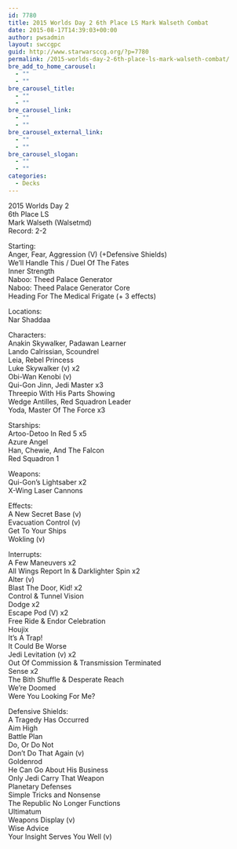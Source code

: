 ```yaml
---
id: 7780
title: 2015 Worlds Day 2 6th Place LS Mark Walseth Combat
date: 2015-08-17T14:39:03+00:00
author: pwsadmin
layout: swccgpc
guid: http://www.starwarsccg.org/?p=7780
permalink: /2015-worlds-day-2-6th-place-ls-mark-walseth-combat/
bre_add_to_home_carousel:
  - ""
  - ""
bre_carousel_title:
  - ""
  - ""
bre_carousel_link:
  - ""
  - ""
bre_carousel_external_link:
  - ""
  - ""
bre_carousel_slogan:
  - ""
  - ""
categories:
  - Decks
---
```

2015 Worlds Day 2  
6th Place LS  
Mark Walseth (Walsetmd)  
Record: 2-2

Starting:  
Anger, Fear, Aggression (V) (+Defensive Shields)  
We&#8217;ll Handle This / Duel Of The Fates  
Inner Strength  
Naboo: Theed Palace Generator  
Naboo: Theed Palace Generator Core  
Heading For The Medical Frigate (+ 3 effects) 

Locations:  
Nar Shaddaa

Characters:  
Anakin Skywalker, Padawan Learner  
Lando Calrissian, Scoundrel  
Leia, Rebel Princess  
Luke Skywalker (v) x2  
Obi-Wan Kenobi (v)  
Qui-Gon Jinn, Jedi Master x3  
Threepio With His Parts Showing  
Wedge Antilles, Red Squadron Leader  
Yoda, Master Of The Force x3

Starships:  
Artoo-Detoo In Red 5 x5  
Azure Angel  
Han, Chewie, And The Falcon  
Red Squadron 1

Weapons:  
Qui-Gon&#8217;s Lightsaber x2  
X-Wing Laser Cannons

Effects:  
A New Secret Base (v)  
Evacuation Control (v)  
Get To Your Ships  
Wokling (v)

Interrupts:  
A Few Maneuvers x2  
All Wings Report In & Darklighter Spin x2  
Alter (v)  
Blast The Door, Kid! x2  
Control & Tunnel Vision  
Dodge x2  
Escape Pod (V) x2  
Free Ride & Endor Celebration  
Houjix  
It&#8217;s A Trap!  
It Could Be Worse  
Jedi Levitation (v) x2  
Out Of Commission & Transmission Terminated  
Sense x2  
The Bith Shuffle & Desperate Reach  
We&#8217;re Doomed  
Were You Looking For Me?

Defensive Shields:  
A Tragedy Has Occurred  
Aim High  
Battle Plan  
Do, Or Do Not  
Don&#8217;t Do That Again (v)  
Goldenrod  
He Can Go About His Business  
Only Jedi Carry That Weapon  
Planetary Defenses  
Simple Tricks and Nonsense  
The Republic No Longer Functions  
Ultimatum  
Weapons Display (v)  
Wise Advice  
Your Insight Serves You Well (v)
